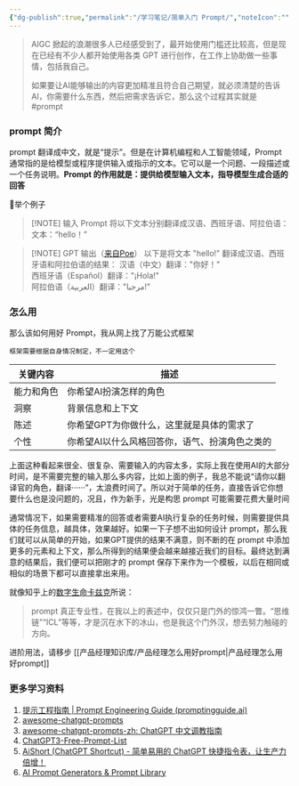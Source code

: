 ```yaml
---
{"dg-publish":true,"permalink":"/学习笔记/简单入门 Prompt/","noteIcon":"","created":"2023-08-26T10:43:28.521+08:00","updated":"2023-09-17T15:11:37.063+08:00"}
---
```



>AIGC 掀起的浪潮很多人已经感受到了，最开始使用门槛还比较高，但是现在已经有不少人都开始使用各类 GPT 进行创作，在工作上协助做一些事情，包括我自己。
>
>如果要让AI能够输出的内容更加精准且符合自己期望，就必须清楚的告诉AI，你需要什么东西，然后把需求告诉它，那么这个过程其实就是 #prompt

### prompt 简介
prompt 翻译成中文，就是“提示”。但是在计算机编程和人工智能领域，Prompt 通常指的是给模型或程序提供输入或指示的文本。它可以是一个问题、一段描述或一个任务说明。**Prompt 的作用就是：提供给模型输入文本，指导模型生成合适的回答**

🌰举个例子
> [!NOTE] 输入 Prompt
>将以下文本分别翻译成汉语、西班牙语、阿拉伯语：  
文本：“hello！”

> [!NOTE] GPT 输出（[来自Poe](https://poe.com/)）
>以下是将文本 "hello!" 翻译成汉语、西班牙语和阿拉伯语的结果：
>汉语（中文）翻译："你好！"  
西班牙语（Español）翻译："¡Hola!"  
阿拉伯语（العربية）翻译："مرحبا!"

### 怎么用
那么该如何用好 Prompt，我从网上找了万能公式框架

	框架需要根据自身情况制定，不一定用这个

| 关键内容   | 描述                                           |
| ---------- | ---------------------------------------------- |
| 能力和角色 | 你希望AI扮演怎样的角色                         |
| 洞察       | 背景信息和上下文                               |
| 陈述       | 你希望GPT为你做什么，这里就是具体的需求了      |
| 个性       | 你希望AI以什么风格回答你，语气、扮演角色之类的 |

上面这种看起来很全、很复杂、需要输入的内容太多，实际上我在使用AI的大部分时间，是不需要完整的输入那么多内容，比如上面的例子，我总不能说“请你以翻译官的角色，翻译······”，太浪费时间了。所以对于简单的任务，直接告诉它你想要什么也是没问题的，况且，作为新手，光是构思 prompt 可能需要花费大量时间

通常情况下，如果需要精准的回答或者需要AI执行复杂的任务时候，则需要提供具体的任务信息，越具体，效果越好。如果一下子想不出如何设计 prompt，那么我们就可以从简单的开始，如果GPT提供的结果不满意，则不断的在 prompt 中添加更多的元素和上下文，那么所得到的结果便会越来越接近我们的目标。最终达到满意的结果后，我们便可以把刚才的 prompt 保存下来作为一个模板，以后在相同或相似的场景下都可以直接拿出来用。


就像知乎上的[数字生命卡兹克](https://www.zhihu.com/people/zhang-ren-jie-77)所说：
>prompt 真正专业性，在我以上的表述中，仅仅只是门外的惊鸿一瞥。“思维链”“ICL”等等，才是沉在水下的冰山，也是我这个门外汉，想去努力触碰的方向。  

进阶用法，请移步 [[产品经理知识库/产品经理怎么用好prompt\|产品经理怎么用好prompt]]

### 更多学习资料
1. [提示工程指南 | Prompt Engineering Guide (promptingguide.ai)](https://www.promptingguide.ai/zh)
2. [awesome-chatgpt-prompts](https://github.com/f/awesome-chatgpt-prompts)
3. [awesome-chatgpt-prompts-zh: ChatGPT 中文调教指南](https://github.com/PlexPt/awesome-chatgpt-prompts-zh)
4. [ChatGPT3-Free-Prompt-List](https://github.com/mattnigh/ChatGPT3-Free-Prompt-List)
5. [AiShort (ChatGPT Shortcut) - 简单易用的 ChatGPT 快捷指令表，让生产力倍增！](https://www.aishort.top/)
6. [AI Prompt Generators & Prompt Library](https://hero.page/ai-prompts)